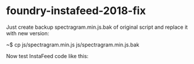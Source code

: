 # foundry-instafeed-2018-fix
Just create backup spectragram.min.js.bak of original script and replace it with new version:

~$ cp js/spectragram.min.js js/spectragram.min.js.bak

Now test InstaFeed code like this:

<div class="instafeed grid-gallery" data-user-name="<Instagram Account>"><ul></ul></div>
